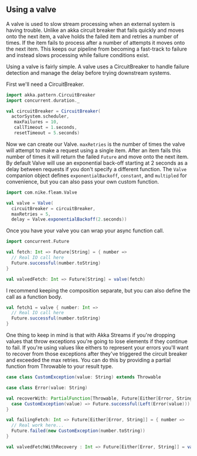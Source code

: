 ## Using a valve

A valve is used to slow stream processing when an external system is having trouble. Unlike an akka circuit breaker
that fails quickly and moves onto the next item, a valve holds the failed item and retries a number of times. If the
item fails to process after a number of attempts it moves onto the next item. This keeps our pipeline from becoming
a fast-track to failure and instead slows processing while failure conditions exist.

Using a valve is fairly simple. A valve uses a CircuitBreaker to handle failure detection and manage the delay before
trying downstream systems.

First we'll need a CircuitBreaker.
```scala
import akka.pattern.CircuitBreaker
import concurrent.duration._

val circuitBreaker = CircuitBreaker(
  actorSystem.scheduler,
   maxFailures = 10,
   callTimeout = 1.seconds,
   resetTimeout = 5.seconds)
```

Now we can create our Valve. `maxRetries` is the number of times the valve will attempt to make a request using a single
item. After an item fails this number of times it will return the failed `Future` and move onto the next item. By default
Valve will use an exponential back-off starting at 2 seconds as a delay between requests if you don't specify a different
function. The `Valve` companion object defines `exponentialBackoff`, `constant`, and `multipled` for convenience, but
you can also pass your own custom function.

```scala
import com.nike.fleam.Valve

val valve = Valve(
  circuitBreaker = circuitBreaker,
  maxRetries = 5,
  delay = Valve.exponentialBackoff(2.seconds))
```

Once you have your valve you can wrap your async function call.
```scala
import concurrent.Future

val fetch: Int => Future[String] = { number =>
  // Real IO call here
  Future.successful(number.toString)
}

val valvedFetch: Int => Future[String] = valve(fetch)
```

I recommend keeping the composition separate, but you can also define the call as a function body.
```scala
val fetch1 = valve { number: Int =>
  // Real IO call here
  Future.successful(number.toString)
}
```

One thing to keep in mind is that with Akka Streams if you're dropping values that throw exceptions you're going to
lose elements if they continue to fail. If you're using values like eithers to represent your errors you'll want to
recover from those exceptions after they've triggered the circuit breaker and exceeded the max retries. You can do
this by providing a partial function from Throwable to your result type.

```scala
case class CustomException(value: String) extends Throwable

case class Error(value: String)

val recoverWith: PartialFunction[Throwable, Future[Either[Error, String]]] = {
  case CustomException(value) => Future.successful(Left(Error(value)))
}

val failingFetch: Int => Future[Either[Error, String]] = { number =>
  // Real work here...
  Future.failed(new CustomException(number.toString))
}

val valvedFetchWithRecovery : Int => Future[Either[Error, String]] = valve(recoverWith)(failingFetch)
```

